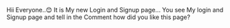 Hii Everyone..😊
It is My new Login and Signup page...
You see My login and Signup page and tell in the 
Comment how did you like this page?
